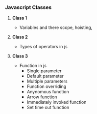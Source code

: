 
### Javascript Classes 

1. **Class 1**
   - Variables and there scope, hoisting, 
   
2. **Class 2**
   - Types of operators in js
  
3. **Class 3**
   - Function in js
     - Single parameter
     - Default parameter 
     - Multiple parameters
     - Function overriding
     - Anynomous function
     - Arrow function
     - Immediately invoked function
     - Set time out function 
